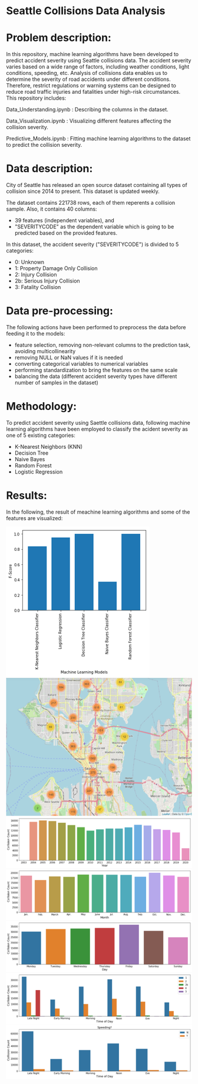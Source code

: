 # Seattle Collisions Data Analysis
# Problem description:

In this repository, machine learning algorithms have been developed to predict accident severity using Seattle collisions data. 
The accident severity varies based on a wide range of factors, including weather conditions, light conditions, speeding, etc. Analysis of collisions data enables us to determine the severity of road accidents under different conditions. Therefore, restrict regulations or warning systems can be designed to reduce road traffic injuries and fatalities under high-risk circumstances.  
This repository includes:

Data_Understanding.ipynb : Describing the columns in the dataset.

Data_Visualization.ipynb : Visualizing different features affecting the collision severity.

Predictive_Models.ipynb : Fitting machine learning algorithms to the dataset to predict the collision severity.

# Data description:

City of Seattle has released an open source dataset containing all types of collision since 2014 to present. This dataset is updated weekly.

The dataset contains 221738 rows, each of them reperents a collision sample. Also, it contains 40 columns:
  - 39 features (independent variables), and 
  - "SEVERITYCODE" as the dependent variable which is going to be predicted based on the provided features.
  
 In this dataset, the accident severity ("SEVERITYCODE") is divided to 5 categories:
  - 0: Unknown
  - 1: Property Damage Only Collision
  - 2: Injury Collision	
  - 2b: Serious Injury Collision	
  - 3: Fatality Collision
  
 # Data pre-processing:
 
 The following actions have been performed to preprocess the data before feeding it to the models:
  - feature selection, removing non-relevant columns to the prediction task, avoiding multicollinearity
  - removing NULL or NaN values if it is needed
  - converting categorical variables to numerical variables
  - performing standardization to bring the features on the same scale
  - balancing the data (different accident severity types have different number of samples in the dataset)
 
 # Methodology:
 
To predict accident severity using Saettle collisions data, following machine learning algorithms have been employed to classify the acident severity as one of 5 existing categories:
  - K-Nearest Neighbors (KNN)
  - Decision Tree
  - Naive Bayes
  - Random Forest
  - Logistic Regression
 
 # Results:
 
 In the following, the result of meachine learning algorithms and some of the features are visualized:
 
 <img src="Images/Results.png">
 <img src="Images/Map.png">
 <img src="Images/Year.png">
 <img src="Images/Month.png">
 <img src="Images/Day.png">
 <img src="Images/DayTime.png">
 <img src="Images/Speeding.png">
 
